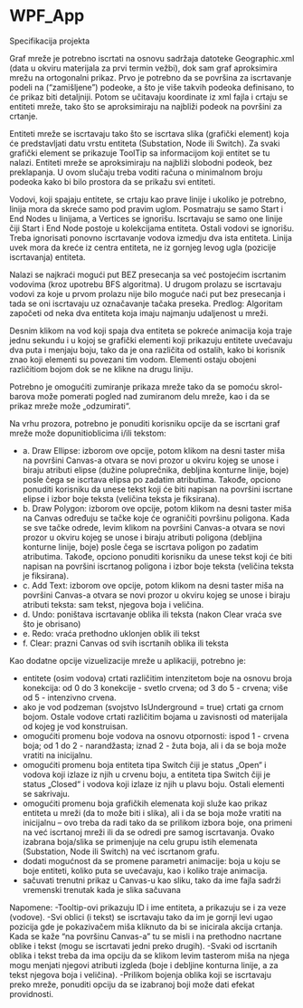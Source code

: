 # WPF_App

Specifikacija projekta

Graf mreže je potrebno iscrtati na osnovu sadržaja datoteke Geographic.xml (data u okviru materijala za prvi termin vežbi), dok sam graf aproksimira mrežu na ortogonalni prikaz. Prvo je potrebno da se površina za iscrtavanje podeli na (“zamišljene”) podeoke, a što je više takvih podeoka definisano, to će prikaz biti detaljniji. Potom se učitavaju koordinate iz xml fajla i crtaju se entiteti mreže, tako što se aproksimiraju na najbliži podeok na površini za crtanje.

Entiteti mreže se iscrtavaju tako što se iscrtava slika (grafički element) koja će predstavljati datu vrstu entiteta (Substation, Node ili Switch). Za svaki grafički element se prikazuje ToolTip sa informacijom koji entitet se tu nalazi. Entiteti mreže se aproksimiraju na najbliži slobodni podeok, bez preklapanja. U ovom slučaju treba voditi računa o minimalnom broju podeoka kako bi bilo prostora da se prikažu svi entiteti. 

Vodovi, koji spajaju entitete, se crtaju kao prave linije i ukoliko je potrebno, linija mora da skreće samo pod pravim uglom. Posmatraju se samo Start i End Nodes u linijama, a Vertices se ignorišu. 
Iscrtavaju se samo one linije čiji Start i End Node postoje u kolekcijama entiteta. Ostali vodovi se ignorišu. Treba ignorisati ponovno iscrtavanje vodova izmedju dva ista entiteta. Linija uvek mora da kreće iz centra entiteta, ne iz gornjeg levog ugla (pozicije iscrtavanja) entiteta. 

Nalazi se najkraći mogući put BEZ presecanja sa već postojećim iscrtanim vodovima (kroz upotrebu BFS algoritma). U drugom prolazu se iscrtavaju vodovi za koje u prvom prolazu nije bilo moguće naći put bez presecanja i tada se oni iscrtavaju uz označavanje tačaka preseka. 
Predlog: Algoritam započeti od neka dva entiteta koja imaju najmanju udaljenost u mreži. 

Desnim klikom na vod koji spaja dva entiteta se pokreće animacija koja traje jednu sekundu i u kojoj se grafički elementi koji prikazuju entitete uvećavaju dva puta i menjaju boju, tako da je ona različita od ostalih, kako bi korisnik znao koji elementi su povezani tim vodom. Elementi ostaju obojeni različitiom bojom dok se ne klikne na drugu liniju. 

Potrebno je omogućiti zumiranje prikaza mreže tako da se pomoću skrol-barova može pomerati pogled nad zumiranom delu mreže, kao i da se prikaz mreže može „odzumirati“. 

Na vrhu prozora, potrebno je ponuditi korisniku opcije da se iscrtani graf mreže može dopunitioblicima i/ili tekstom:
- a. Draw Ellipse: izborom ove opcije, potom klikom na desni taster miša na površini Canvas-a otvara se novi prozor u okviru kojeg se unose i biraju atributi elipse (dužine poluprečnika, debljina konturne linije, boje) posle čega se iscrtava elipsa po zadatim atributima. Takođe, opciono ponuditi korisniku da unese tekst koji će biti napisan na površini iscrtane elipse i izbor boje teksta (veličina teksta je fiksirana). 
- b. Draw Polygon: izborom ove opcije, potom klikom na desni taster miša na Canvas određuju se tačke koje će ograničiti površinu poligona. Kada se sve tačke odrede, levim klikom na površini Canvas-a otvara se novi prozor u okviru kojeg se unose i biraju atributi poligona (debljina konturne linije, boje) posle čega se iscrtava poligon po zadatim atributima. Takođe, opciono ponuditi korisniku da unese tekst koji će biti napisan na površini iscrtanog poligona i izbor boje teksta (veličina teksta je fiksirana). 
- c. Add Text: izborom ove opcije, potom klikom na desni taster miša na površini Canvas-a otvara se novi prozor u okviru kojeg se unose i biraju atributi teksta: sam tekst, njegova boja i veličina. 
- d. Undo: poništava iscrtavanje oblika ili teksta (nakon Clear vraća sve što je obrisano) 
- e. Redo: vraća prethodno uklonjen oblik ili tekst 
- f. Clear: prazni Canvas od svih iscrtanih oblika ili teksta 

Kao dodatne opcije vizuelizacije mreže u aplikaciji, potrebno je: 
- entitete (osim vodova) crtati različitim intenzitetom boje na osnovu broja konekcija: od 0 do 3 konekcije - svetlo crvena; od 3 do 5 - crvena; više od 5 - intenzivno crvena. 
- ako je vod podzeman (svojstvo IsUnderground = true) crtati ga crnom bojom. Ostale vodove crtati različitim bojama u zavisnosti od materijala od kojeg je vod konstruisan. 
- omogućiti promenu boje vodova na osnovu otpornosti: ispod 1 - crvena boja; od 1 do 2 - narandžasta; iznad 2 - žuta boja, ali i da se boja može vratiti na inicijalnu. 
- omogućiti promenu boja entiteta tipa Switch čiji je status „Open“ i vodova koji izlaze iz njih u crvenu boju, a entiteta tipa Switch čiji je status „Closed“ i vodova koji izlaze iz njih u plavu boju. Ostali elementi se sakrivaju. 
- omogućiti promenu boja grafičkih elemenata koji služe kao prikaz entiteta u mreži (da to može biti i slika), ali i da se boja može vratiti na inicijalnu – ovo treba da radi tako da se prilikom izbora boje, ona primeni na već iscrtanoj mreži ili da se odredi pre samog iscrtavanja. Ovako izabrana boja/slika se primenjuje na celu grupu istih elemenata (Substation, Node ili Switch) na već iscrtanom grafu. 
- dodati mogućnost da se promene parametri animacije: boja u koju se boje entiteti, koliko puta se uvećavaju, kao i koliko traje animacija. 
- sačuvati trenutni prikaz u Canvas-u kao sliku, tako da ime fajla sadrži vremenski trenutak kada je slika sačuvana 

Napomene: 
-Tooltip-ovi prikazuju ID i ime entiteta, a prikazuju se i za veze (vodove). 
-Svi oblici (i tekst) se iscrtavaju tako da im je gornji levi ugao pozicija gde je pokazivačem miša kliknuto da bi se inicirala akcija crtanja. Kada se kaže “na površinu Canvas-a” tu se misli i na prethodno nacrtane oblike i tekst (mogu se iscrtavati jedni preko drugih). 
-Svaki od iscrtanih oblika i tekst treba da ima opciju da se klikom levim tasterom miša na njega mogu menjati njegovi atributi izgleda (boje i debljine konturna linije, a za tekst njegova boja i veličina). 
-Prilikom bojenja oblika koji se iscrtavaju preko mreže, ponuditi opciju da se izabranoj boji može dati efekat providnosti.
